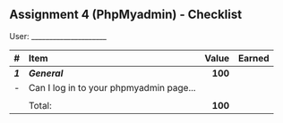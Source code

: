 ## Assignment 4 (PhpMyadmin) - Checklist

User: _____________________           

| #       | Item                                                     |   Value | Earned |
| :------ | :------------------------------------------------------- | ------: | ------ |
| ***1*** | ***General***                                            |  **100** |        |
| -       | Can I log in to your phpmyadmin page...                 |         |        |
|         |                                                          |         |        |
|         | Total:                                                   | **100** |        |
